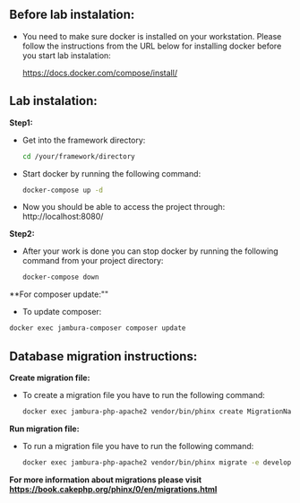 ## Before lab instalation:
  - You need to make sure docker is installed on your workstation. Please follow the instructions from the URL below for installing docker before you start lab instalation:

    https://docs.docker.com/compose/install/

## Lab instalation:
**Step1:**
  - Get into the framework directory:
    ```sh
    cd /your/framework/directory
    ```
  - Start docker by running the following command:
    ```sh
    docker-compose up -d
    ```
  - Now you should be able to access the project through:
    http://localhost:8080/

**Step2:**
  - After your work is done you can stop docker by running the following command from your project directory:
    ```sh
    docker-compose down
    ```

**For composer update:""
  - To update composer:
  ```sh
  docker exec jambura-composer composer update
  ```

## Database migration instructions:
**Create migration file:**
  - To create a migration file you have to run the following command:
    ```sh
    docker exec jambura-php-apache2 vendor/bin/phinx create MigrationName
    ```
**Run migration file:**
  - To run a migration file you have to run the following command:
    ```sh
    docker exec jambura-php-apache2 vendor/bin/phinx migrate -e development
    ```
**For more information about migrations please visit https://book.cakephp.org/phinx/0/en/migrations.html**
